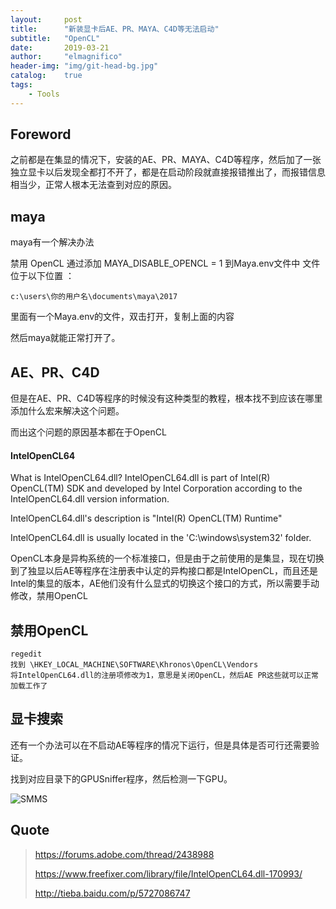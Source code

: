 ```yaml
---
layout:     post
title:      "新装显卡后AE、PR、MAYA、C4D等无法启动"
subtitle:   "OpenCL"
date:       2019-03-21
author:     "elmagnifico"
header-img: "img/git-head-bg.jpg"
catalog:    true
tags:
    - Tools
---
```


## Foreword

之前都是在集显的情况下，安装的AE、PR、MAYA、C4D等程序，然后加了一张独立显卡以后发现全都打不开了，都是在启动阶段就直接报错推出了，而报错信息相当少，正常人根本无法查到对应的原因。

## maya

maya有一个解决办法

禁用 OpenCL 通过添加 MAYA_DISABLE_OPENCL = 1 到Maya.env文件中
文件位于以下位置 ：

    c:\users\你的用户名\documents\maya\2017

里面有一个Maya.env的文件，双击打开，复制上面的内容

然后maya就能正常打开了。

## AE、PR、C4D

但是在AE、PR、C4D等程序的时候没有这种类型的教程，根本找不到应该在哪里添加什么宏来解决这个问题。

而出这个问题的原因基本都在于OpenCL

#### IntelOpenCL64

What is IntelOpenCL64.dll?
IntelOpenCL64.dll is part of Intel(R) OpenCL(TM) SDK and developed by Intel Corporation according to the IntelOpenCL64.dll version information.

IntelOpenCL64.dll's description is "Intel(R) OpenCL(TM) Runtime"

IntelOpenCL64.dll is usually located in the 'C:\windows\system32\' folder.

OpenCL本身是异构系统的一个标准接口，但是由于之前使用的是集显，现在切换到了独显以后AE等程序在注册表中认定的异构接口都是IntelOpenCL，而且还是Intel的集显的版本，AE他们没有什么显式的切换这个接口的方式，所以需要手动修改，禁用OpenCL

## 禁用OpenCL

    regedit
    找到 \HKEY_LOCAL_MACHINE\SOFTWARE\Khronos\OpenCL\Vendors
    将IntelOpenCL64.dll的注册项修改为1，意思是关闭OpenCL，然后AE PR这些就可以正常加载工作了

## 显卡搜索

还有一个办法可以在不启动AE等程序的情况下运行，但是具体是否可行还需要验证。

找到对应目录下的GPUSniffer程序，然后检测一下GPU。

![SMMS](https://i.loli.net/2019/03/21/5c92f9c4e38ba.png)

## Quote

> https://forums.adobe.com/thread/2438988
>
> https://www.freefixer.com/library/file/IntelOpenCL64.dll-170993/
>
> http://tieba.baidu.com/p/5727086747
